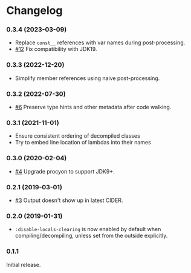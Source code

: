 # Changelog

### 0.3.4 (2023-03-09)

- Replace `const__` references with var names during post-processing.
- [#12](https://github.com/clojure-goes-fast/clj-java-decompiler/issues/12) Fix
  compatibility with JDK19.

### 0.3.3 (2022-12-20)

- Simplify member references using naive post-processing.

### 0.3.2 (2022-07-30)

- [#6](https://github.com/clojure-goes-fast/clj-java-decompiler/issues/6)
  Preserve type hints and other metadata after code walking.

### 0.3.1 (2021-11-01)

- Ensure consistent ordering of decompiled classes
- Try to embed line location of lambdas into their names

### 0.3.0 (2020-02-04)

- [#4](https://github.com/clojure-goes-fast/clj-java-decompiler/issues/4)
  Upgrade procyon to support JDK9+.

### 0.2.1 (2019-03-01)

- [#3](https://github.com/clojure-goes-fast/clj-java-decompiler/issues/3) Output
  doesn't show up in latest CIDER.

### 0.2.0 (2019-01-31)

- `:disable-locals-clearing` is now enabled by default when
  compiling/decompiling, unless set from the outside explicitly.

### 0.1.1

Initial release.
